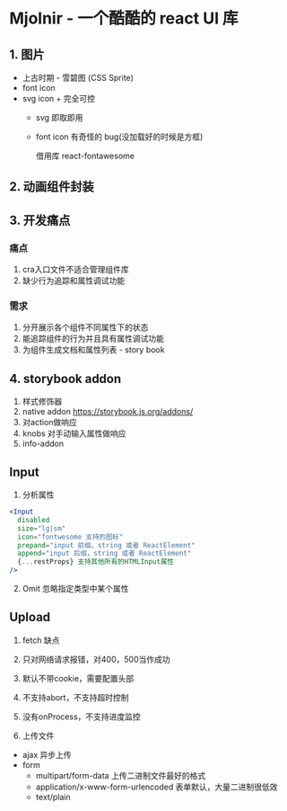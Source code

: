 # Mjolnir - 一个酷酷的 react UI 库

## 1. 图片

* 上古时期 - 雪碧图 (CSS Sprite)
* font icon
* svg icon + 完全可控
  + svg 即取即用
  + font icon 有奇怪的 bug(没加载好的时候是方框)  

    借用库 react-fontawesome

## 2. 动画组件封装

## 3. 开发痛点

### 痛点

1. cra入口文件不适合管理组件库
2. 缺少行为追踪和属性调试功能

### 需求

1. 分开展示各个组件不同属性下的状态
2. 能追踪组件的行为并且具有属性调试功能
3. 为组件生成文档和属性列表 - story book

## 4. storybook addon

1. 样式修饰器
2. native addon
https://storybook.js.org/addons/
 1. 对action做响应
 2. knobs 对手动输入属性做响应
 3. info-addon

## Input
1. 分析属性
```jsx
<Input
  disabled
  size="lg|sm"
  icon="fontwesome 支持的图标"
  prepand="input 前缀，string 或者 ReactElement"
  append="input 后缀，string 或者 ReactElement"
  {...restProps} 支持其他所有的HTMLInput属性
/>
```

2. Omit 忽略指定类型中某个属性

## Upload
1. fetch 
缺点
1. 只对网络请求报错，对400，500当作成功
2. 默认不带cookie，需要配置头部
3. 不支持abort，不支持超时控制
4. 没有onProcess，不支持进度监控

2. 上传文件
+ ajax 异步上传
+ form
  + multipart/form-data 上传二进制文件最好的格式
  + application/x-www-form-urlencoded 表单默认，大量二进制很低效
  + text/plain